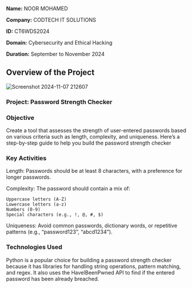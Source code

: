 **Name:** NOOR MOHAMED

**Company:** CODTECH IT SOLUTIONS

**ID:** CT6WDS2024

**Domain:** Cybersecurity and Ethical Hacking

**Duration:** September to November 2024




## Overview of the Project

![Screenshot 2024-11-07 212607](https://github.com/user-attachments/assets/bfff62bc-ee48-4f2f-9a21-ea9024b51c1a)


### Project: Password Strength Checker

### Objective
Create a tool that assesses the strength of user-entered passwords based on various criteria such as length, complexity, and uniqueness. Here’s a step-by-step guide to help you build the password strength checker

### Key Activities
Length: Passwords should be at least 8 characters, with a preference for longer passwords.

Complexity: The password should contain a mix of:

    Uppercase letters (A-Z)
    Lowercase letters (a-z)
    Numbers (0-9)
    Special characters (e.g., !, @, #, $)

Uniqueness: Avoid common passwords, dictionary words, or repetitive patterns (e.g., “password123”, “abcd1234”).

### Technologies Used
Python is a popular choice for building a password strength checker because it has libraries for handling string operations, pattern matching, and regex.
It also uses the HaveIBeenPwned API to find if the entered password has been already breached.
